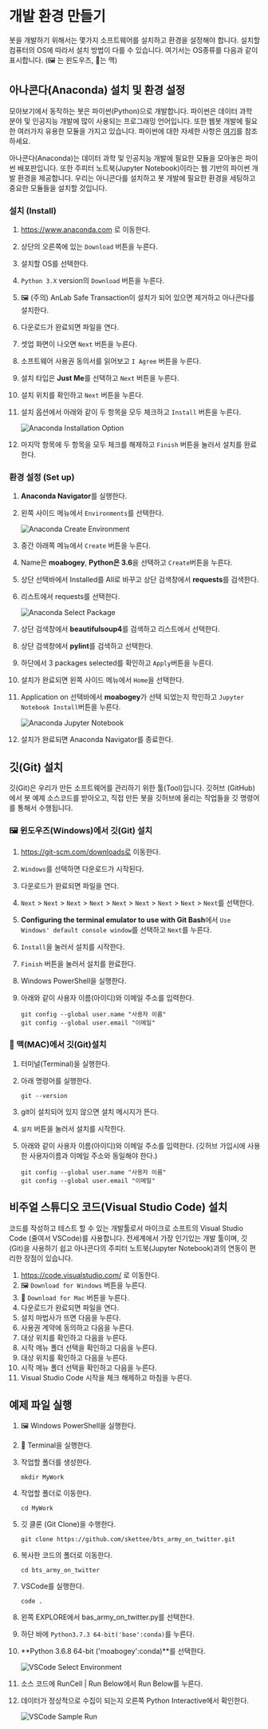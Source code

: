# 개발 환경 만들기

봇을 개발하기 위해서는 몇가지 소프트웨어를 설치하고 환경을 설정해야 합니다. 설치할 컴퓨터의 OS에 따라서 설치 방법이 다를 수 있습니다. 여기서는 OS종류를 다음과 같이 표시합니다. (🖼 는 윈도우즈, 🍎는 맥)

## 아나콘다(Anaconda) 설치 및 환경 설정

모아보기에서 동작하는 봇은 파이썬(Python)으로 개발합니다. 파이썬은 데이터 과학 분야 및 인공지능 개발에 많이 사용되는 프로그래밍 언어입니다. 또한 웹봇 개발에 필요한 여러가지 유용한 모듈을 가지고 있습니다. 파이썬에 대한 자세한 사항은 [여기](<https://ko.wikipedia.org/wiki/%ED%8C%8C%EC%9D%B4%EC%8D%AC>)를 참조하세요.

아나콘다(Anaconda)는 데이터 과학 및 인공지능 개발에 필요한 모듈을 모아놓은 파이썬 배포판입니다. 또한 주피터 노트북(Jupyter Notebook)이라는 웹 기반의 파이썬 개발 환경을 제공합니다. 우리는 아니콘다를 설치하고 봇 개발에 필요한 환경을 세팅하고 중요한 모듈들을 설치할 것입니다.

### 설치 (Install)

1. https://www.anaconda.com 로 이동한다.

2. 상단의 오른쪽에 있는 `Download`  버튼을 누른다.

3. 설치할 OS를 선택한다.

4. `Python 3.X` version의 `Download` 버튼을 누른다. 

5. 🖼  (주의) AnLab Safe Transaction이 설치가 되어 있으면 제거하고 아나콘다를 설치한다.

6. 다운로드가 완료되면 파일을 연다.

7. 셋업 화면이 나오면 `Next` 버튼을 누른다.

8. 소프트웨어 사용권 동의서를 읽어보고 `I Agree`  버튼을 누른다.

9. 설치 타입은 **Just Me**를 선택하고 `Next`  버튼을 누른다.

10. 설치 위치를 확인하고 `Next` 버튼을 누른다.

11. 설치 옵션에서 아래와 같이 두 항목을 모두 체크하고 `Install` 버튼을 누른다.

    ![Anaconda Installation Option](../assets/images/anaconda-installation-option.png)

12. 마지막 항목에 두 항목을 모두 체크를 해제하고 `Finish` 버튼을 눌러서 설치를 완료한다.

### 환경 설정 (Set up)

1. **Anaconda Navigator**를 실행한다.

2. 왼쪽 사이드 메뉴에서 `Environments`를 선택한다.

   ![Anaconda Create Environment](../assets/images/anaconda-create-environment.png)

3. 중간 아래쪽 메뉴에서 `Create` 버튼을 누른다.

4. Name은 **moabogey**, **Python은 3.6**을 선택하고 `Create`버튼을 누른다.

5. 상단 선택바에서 Installed를 All로 바꾸고 상단 검색창에서 **requests**를 검색한다.

6. 리스트에서 requests를 선택한다.

   ![Anaconda Select Package](../assets/images/anaconda-select-package.png)

7. 상단 검색창에서 **beautifulsoup4**를 검색하고 리스트에서 선택한다.

8. 상단 검색창에서 **pylint**를 검색하고 선택한다.

9. 하단에서 3 packages selected를 확인하고 `Apply`버튼을 누른다.

10. 설치가 완료되면 왼쪽 사이드 메뉴에서 `Home`을 선택한다.

11. Application on 선택바에서 **moabogey**가 선택 되었는지 학인하고 `Jupyter Notebook Install`버튼을 누른다.

    ![Anaconda Jupyter Notebook](../assets/images/anaconda-jupyter-notebook.png)

12. 설치가 완료되면 Anaconda Navigator를 종료한다.

## 깃(Git) 설치

깃(Git)은 우리가 만든 소프트웨어를 관리하기 위한 툴(Tool)입니다. 깃허브 (GitHub)에서 봇 예제 소스코드를 받아오고, 직접 만든 봇을 깃허브에 올리는 작업들을 깃 명령어를 통해서 수행됩니다.

### 🖼 윈도우즈(Windows)에서 깃(Git) 설치

1. https://git-scm.com/downloads로 이동한다.

2. `Windows`를 선택하면 다운로드가 시작된다.

3. 다운로드가 완료되면 파일을 연다.

4. `Next` > `Next` > `Next` > `Next` >  `Next` > `Next` > `Next` > `Next` > `Next`를 선택한다.

5. **Configuring the terminal emulator to use with Git Bash**에서 `Use Windows' default console window`를 선택하고 `Next`를 누른다.

6. `Install`을 눌러서 설치를 시작한다.

7.  `Finish` 버튼을 눌러서 설치를 완료한다.

8. Windows PowerShell을 실행한다.

9. 아래와 같이 사용자 이름(아이디)와 이메일 주소를 입력한다.

   ```
   git config --global user.name "사용자 이름"
   git config --global user.email "이메일" 
   ```

### 🍎 맥(MAC)에서 깃(Git)설치 

1. 터미널(Terminal)을 실행한다.

2. 아래 명령어를 실행한다.

   ```
   git --version
   ```

3. git이 설치되어 있지 않으면 설치 메시지가 뜬다.

4. `설치` 버튼을 눌러서 설치를 시작한다.

5. 아래와 같이 사용자 이름(아이디)와 이메일 주소를 입력한다. (깃허브 가입시에 사용한 사용자이름과 이메일 주소와 동일해야 한다.)

   ```
   git config --global user.name "사용자 이름"
   git config --global user.email "이메일" 
   ```

## 비주얼 스튜디오 코드(Visual Studio Code) 설치 

코드를 작성하고 테스트 할 수 있는 개발툴로서 마이크로 소프트의 Visual Studio Code (줄여서 VSCode)를 사용합니다. 전세계에서 가장 인기있는 개발 툴이며, 깃(Git)을 사용하기 쉽고 아나콘다의 주피터 노트북(Jupyter Notebook)과의 연동이 편리한 장점이 있습니다. 

1. https://code.visualstudio.com/ 로 이동한다.
2. 🖼 `Download for Windows` 버튼을 누른다.
3. 🍎 `Download for Mac` 버튼을 누른다.
4. 다운로드가 완료되면 파일을 연다.
5. 설치 마법사가 뜨면 다음을 누른다.
6. 사용권 계약에 동의하고 다음을 누른다.
7. 대상 위치를 확인하고 다음을 누른다.
8. 시작 메뉴 폴더 선택을 확인하고 다음을 누른다.
9. 대상 위치를 확인하고 다음을 누른다.
10. 시작 메뉴 폴더 선택을 확인하고 다음을 누른다.
11. Visual Studio Code 시작을 체크 해제하고 마침을 누른다.

## 예제 파일 실행

1. 🖼  Windows PowerShell을 실행한다.

2. 🍎 Terminal을 실행한다.

3. 작업할 폴더를 생성한다.

   ```
   mkdir MyWork
   ```

4. 작업할 폴더로 이동한다.

   ```
   cd MyWork
   ```

5. 깃 클론 (Git Clone)을 수행한다.

   ```
   git clone https://github.com/skettee/bts_army_on_twitter.git
   ```

6. 복사한 코드의 폴더로 이동한다.

   ```
   cd bts_army_on_twitter
   ```

7. VSCode를 실행한다.

   ```
   code .
   ```

8. 왼쪽 EXPLORE에서 bas_army_on_twitter.py를 선택한다.

9. 하단 바에 `Python3.7.3 64-bit('base':conda)`를 누른다.

10. **Python 3.6.8 64-bit ('moabogey':conda)**를 선택한다.

    ![VSCode Select Environment](../assets/images/vscode-select-environment.png)

11. 소스 코드에 RunCell | Run Below에서 Run Below를 누른다.

12. 데이터가 정상적으로 수집이 되는지 오른쪽 Python Interactive에서 확인한다. 

    ![VSCode Sample Run](../assets/images/vscode-sample-run.png)

